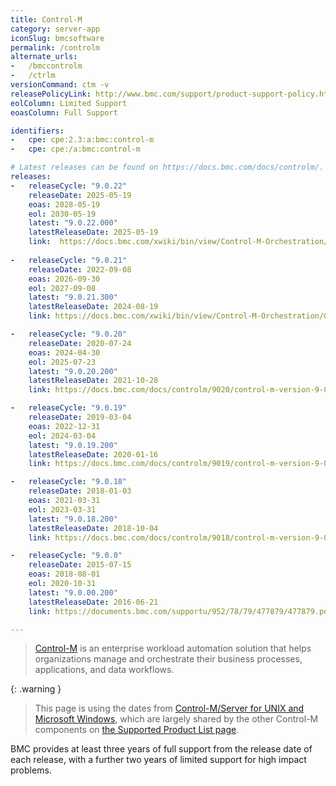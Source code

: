 ```yaml
---
title: Control-M
category: server-app
iconSlug: bmcsoftware
permalink: /controlm
alternate_urls:
-   /bmccontrolm
-   /ctrlm
versionCommand: ctm -v
releasePolicyLink: http://www.bmc.com/support/product-support-policy.html
eolColumn: Limited Support
eoasColumn: Full Support

identifiers:
-   cpe: cpe:2.3:a:bmc:control-m
-   cpe: cpe:/a:bmc:control-m

# Latest releases can be found on https://docs.bmc.com/docs/controlm/.
releases:
-   releaseCycle: "9.0.22"
    releaseDate: 2025-05-19
    eoas: 2028-05-19
    eol: 2030-05-19
    latest: "9.0.22.000"
    latestReleaseDate: 2025-05-19
    link:  https://docs.bmc.com/xwiki/bin/view/Control-M-Orchestration/Control-M/ctm9022/Control-M-9-0-22-Release-Notes/
    
-   releaseCycle: "9.0.21"
    releaseDate: 2022-09-08
    eoas: 2026-09-30
    eol: 2027-09-08
    latest: "9.0.21.300"
    latestReleaseDate: 2024-08-19
    link: https://docs.bmc.com/xwiki/bin/view/Control-M-Orchestration/Control-M/ctm9021/Control-M-9-0-21-300-Release-Notes/

-   releaseCycle: "9.0.20"
    releaseDate: 2020-07-24
    eoas: 2024-04-30
    eol: 2025-07-23
    latest: "9.0.20.200"
    latestReleaseDate: 2021-10-28
    link: https://docs.bmc.com/docs/controlm/9020/control-m-version-9-0-20-200-release-notes-1007971086.html

-   releaseCycle: "9.0.19"
    releaseDate: 2019-03-04
    eoas: 2022-12-31
    eol: 2024-03-04
    latest: "9.0.19.200"
    latestReleaseDate: 2020-01-16
    link: https://docs.bmc.com/docs/controlm/9019/control-m-version-9-0-19-200-release-notes-862843904.html

-   releaseCycle: "9.0.18"
    releaseDate: 2018-01-03
    eoas: 2021-03-31
    eol: 2023-03-31
    latest: "9.0.18.200"
    latestReleaseDate: 2018-10-04
    link: https://docs.bmc.com/docs/controlm/9018/control-m-version-9-0-18-200-release-notes-830144784.html

-   releaseCycle: "9.0.0"
    releaseDate: 2015-07-15
    eoas: 2018-08-01
    eol: 2020-10-31
    latest: "9.0.00.200"
    latestReleaseDate: 2016-06-21
    link: https://documents.bmc.com/supportu/952/78/79/477879/477879.pdf

---
```


> [Control-M](https://www.bmc.com/it-solutions/control-m.html) is an enterprise workload automation solution that helps organizations manage and orchestrate their business processes, applications, and data workflows.

{: .warning }
> This page is using the dates from [Control-M/Server for UNIX and Microsoft Windows](https://webapps.bmc.com/support/faces/az/prodallversions.jsp?seqid=122988),
> which are largely shared by the other Control-M components on [the Supported Product List page](https://webapps.bmc.com/support/faces/az/supportlisting.jsp).

BMC provides at least three years of full support from the release date of each release, with a further two years of limited support for high impact problems.
